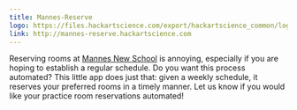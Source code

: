 ```yaml
---
title: Mannes-Reserve
logo: https://files.hackartscience.com/export/hackartscience_common/logo/mannes-reserve.svg
link: http://mannes-reserve.hackartscience.com
---
```


Reserving rooms at [Mannes New School][mannes] is annoying, especially if you are hoping to establish a regular schedule.
Do you want this process automated?
This little app does just that: given a weekly schedule, it reserves your preferred rooms in a timely manner.
Let us know if you would like your practice room reservations automated!


[mannes]: http://www.newschool.edu/mannes/
